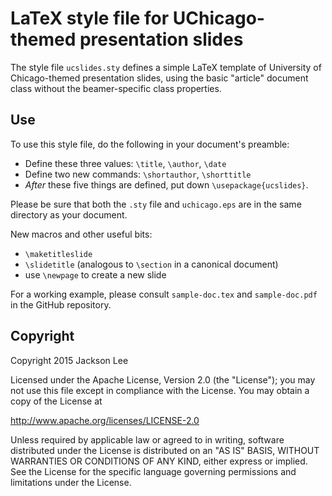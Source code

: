 LaTeX style file for UChicago-themed presentation slides
========================================================

The style file `ucslides.sty` defines a simple LaTeX template of University of
Chicago-themed presentation slides, using the basic "article" document class
without the beamer-specific class properties.

Use
---

To use this style file, do the following in your document's preamble:

- Define these three values: `\title`, `\author`, `\date`
- Define two new commands: `\shortauthor`, `\shorttitle`
- *After* these five things are defined, put down `\usepackage{ucslides}`.

Please be sure that both the `.sty` file and `uchicago.eps` are
in the same directory as your document.

New macros and other useful bits:

- `\maketitleslide`
- `\slidetitle` (analogous to `\section` in a canonical document)
- use `\newpage` to create a new slide

For a working example, please consult `sample-doc.tex` and `sample-doc.pdf`
in the GitHub repository.


Copyright
---------

Copyright 2015 Jackson Lee

Licensed under the Apache License, Version 2.0 (the "License");
you may not use this file except in compliance with the License.
You may obtain a copy of the License at

 http://www.apache.org/licenses/LICENSE-2.0

Unless required by applicable law or agreed to in writing, software
distributed under the License is distributed on an "AS IS" BASIS,
WITHOUT WARRANTIES OR CONDITIONS OF ANY KIND, either express or implied.
See the License for the specific language governing permissions and
limitations under the License.

